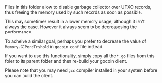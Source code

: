 Files in this folder allow to disable garbage collector over UTXO records,
thus freeing the memory used by such records as soon as possible.

This may sometimes result in a lower memory usage, although it isn't always
the case. However it always seem to be decreasesing the performance.

To acheive a similar goal, perhaps you prefer to decrease the value of
`Memory.GCPercTrshold` in `gocoin.conf` file instead.

If you want to use this functionality, simply copy all the `*.go` files from
this foler to its parent folder and then re-build your gocoin client.

Please note that you may need `gcc` compiler installed in your system before
you can build the client.
